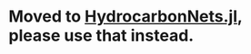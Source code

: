 # Moved to [HydrocarbonNets.jl](https://github.com/Ismael-VC/HydrocarbonNets.jl), please use that instead.
